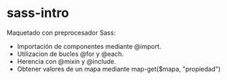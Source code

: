 # sass-intro
Maquetado con preprocesador Sass:
- Importación de componentes mediante @import.
- Utilizacion de bucles @for y @each.
- Herencia con @mixin y @include.
- Obtener valores de un mapa mediante map-get($mapa, "propiedad")
